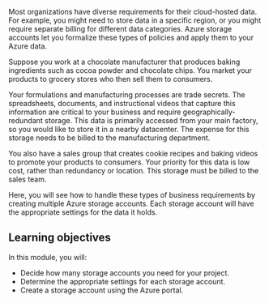 Most organizations have diverse requirements for their cloud-hosted data. For example, you might need to store data in a specific region, or you might require separate billing for different data categories. Azure storage accounts let you formalize these types of policies and apply them to your Azure data.

Suppose you work at a chocolate manufacturer that produces baking ingredients such as cocoa powder and chocolate chips. You market your products to grocery stores who then sell them to consumers.

Your formulations and manufacturing processes are trade secrets. The spreadsheets, documents, and instructional videos that capture this information are critical to your business and require geographically-redundant storage. This data is primarily accessed from your main factory, so you would like to store it in a nearby datacenter. The expense for this storage needs to be billed to the manufacturing department.

You also have a sales group that creates cookie recipes and baking videos to promote your products to consumers. Your priority for this data is low cost, rather than redundancy or location. This storage must be billed to the sales team.

Here, you will see how to handle these types of business requirements by creating multiple Azure storage accounts. Each storage account will have the appropriate settings for the data it holds.

## Learning objectives

In this module, you will:

 - Decide how many storage accounts you need for your project.
 - Determine the appropriate settings for each storage account.
 - Create a storage account using the Azure portal.
